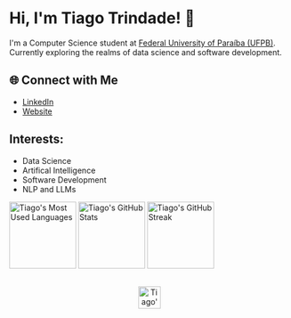 # Hi, I'm Tiago Trindade! 👋

I'm a Computer Science student at [Federal University of Paraíba (UFPB)](https://www.ufpb.br/). Currently exploring the realms of data science and software development.

## 🌐 Connect with Me
- [LinkedIn](https://www.linkedin.com/in/tiagotrindade03/)
- [Website](https://trindadetiago.github.io/)

## Interests:
- Data Science
- Artifical Intelligence
- Software Development
- NLP and LLMs

<div>
  <img height="120em" src="https://github-readme-stats.vercel.app/api/top-langs/?username=trindadetiago&layout=compact&theme=dark" alt="Tiago's Most Used Languages">
  <img height="120em" src="https://github-readme-stats.vercel.app/api?username=trindadetiago&show_icons=true&theme=dark&bg_color=45,0D1117,2D2D2D,2C77E3,ff7700,0D1117" alt="Tiago's GitHub Stats">
  <img height="120em" src="https://github-readme-streak-stats.herokuapp.com/?user=trindadetiago&theme=dark" alt="Tiago's GitHub Streak" />
</div>

##

<p align="center">
  <img height="40em" src="https://komarev.com/ghpvc/?username=trindadetiago&color=grey&style=plastic&label=Profile%20Views%20&logo=github" alt="Tiago's Profile Views Counter">
</p>
